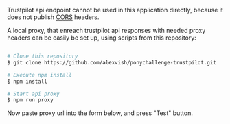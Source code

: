 Trustpilot api endpoint cannot be used in this application directly, 
because it does not publish [CORS](https://en.wikipedia.org/wiki/Cross-origin_resource_sharing) headers.

A local proxy, that enreach trustpilot api responses with needed proxy headers
can be easily be set up, using scripts from this repository:
```sh

# Clone this repository
$ git clone https://github.com/alexvish/ponychallenge-trustpilot.git

# Execute npm install
$ npm install

# Start api proxy
$ npm run proxy

```

Now paste proxy url into the form below, and press "Test" button.